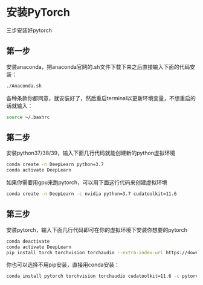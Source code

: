 # 安装PyTorch
三步安装好pytorch

## 第一步
安装anaconda，把anaconda官网的.sh文件下载下来之后直接输入下面的代码安装：

```bash
./Anaconda.sh
```

各种条款你都同意，就安装好了，然后重启terminal以更新环境变量，不想重启的话就输入：
```bash
source ~/.bashrc
```

## 第二步
安装python37/38/39，输入下面几行代码就能创建新的python虚拟环境

```bash
conda create -n DeepLearn python=3.7
conda activate DeepLearn
```

如果你需要用gpu来跑pytorch，可以用下面这行代码来创建虚拟环境

```bash
conda create -n DeepLearn -c nvidia python=3.7 cudatoolkit=11.6
```

## 第三步
安装pytorch，输入下面几行代码即可在你的虚拟环境下安装你想要的pytorch

```bash
conda deactivate
conda activate DeepLearn
pip install torch torchvision torchaudio --extra-index-url https://download.pytorch.org/whl/cu116
```

你也可以选择不用pip安装，直接用conda安装：

```bash
conda install pytorch torchvision torchaudio cudatoolkit=11.6 -c pytorch -c conda-forge
```
